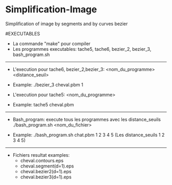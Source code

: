 # Simplification-Image
Simplification of image by segments and by curves bezier

#EXECUTABLES
- La commande "make" pour compiler
- Les programmes executables: tache5, tache6, bezier_2, bezier_3, bash_program.sh

******************************************************

- L'execution pour tache6, bezier_2,bezier_3:
	<nom_du_programme> <image> <distance_seuil>
+ Example: 
	./bezier_3 cheval.pbm 1

- L'execution pour tache5:
	<nom_du_programme> <image>
+ Example:
	tache5 cheval.pbm

******************************************************

- Bash_program: execute tous les programmes avec les distance_seuils
	./bash_program.sh <nom_du_fichier> <les distance_seuils>

+ Example: 
	./bash_program.sh chat.pbm 1 2 3 4 5
	(Les distance_seuils 1 2 3 4 5)

*******************************************************

- Fichiers resultat examples:
	+	cheval.contours.eps
	+	cheval.segment(d=1).eps  
	+	cheval.bezier2(d=1).eps
	+	cheval.bezier3(d=1).eps
